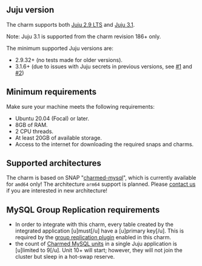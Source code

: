 ## Juju version

The charm supports both [Juju 2.9 LTS](https://github.com/juju/juju/releases) and [Juju 3.1](https://github.com/juju/juju/releases).

Note: Juju 3.1 is supported from the charm revision 186+ only.

The minimum supported Juju versions are:

* 2.9.32+ (no tests made for older versions).
* 3.1.6+ (due to issues with Juju secrets in previous versions, see [#1](https://bugs.launchpad.net/juju/+bug/2029285) and [#2](https://bugs.launchpad.net/juju/+bug/2029282))

## Minimum requirements

Make sure your machine meets the following requirements:
- Ubuntu 20.04 (Focal) or later.
- 8GB of RAM.
- 2 CPU threads.
- At least 20GB of available storage.
- Access to the internet for downloading the required snaps and charms.

## Supported architectures

The charm is based on SNAP "[charmed-mysql](https://snapcraft.io/charmed-mysql)", which is currently available for `amd64` only! The architecture `arm64` support is planned. Please [contact us](https://chat.charmhub.io/charmhub/channels/data-platform) if you are interested in new architecture!

<a name="mysql-gr-limits"></a>
## MySQL Group Replication requirements
* In order to integrate with this charm, every table created by the integrated application [u]must[/u] have a [u]primary key[/u]. This is required by the [group replication plugin](https://dev.mysql.com/doc/refman/8.0/en/group-replication-requirements.html) enabled in this charm.
* the count of [Charmed MySQL units](https://dev.mysql.com/doc/refman/8.0/en/group-replication-limitations.html) in a single Juju application is [u]limited to 9[/u]. Unit 10+ will start; however, they will not join the cluster but sleep in a hot-swap reserve.